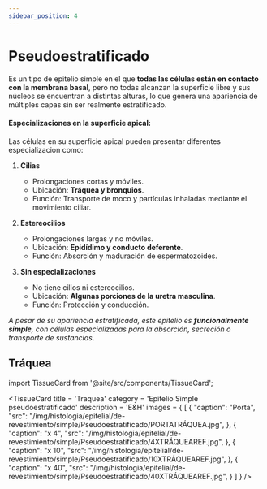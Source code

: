 ```yaml
---
sidebar_position: 4
---
```


# Pseudoestratificado

Es un tipo de epitelio simple en el que **todas las células están en contacto con la membrana basal**, pero no todas alcanzan la superficie libre y sus núcleos se encuentran a distintas alturas, lo que genera una apariencia de múltiples capas sin ser realmente estratificado.

#### **Especializaciones en la superficie apical:**

Las células en su superficie apical pueden presentar diferentes especializacion como:

1.  **Cilias**

    -   Prolongaciones cortas y móviles.
    -   Ubicación: **Tráquea y bronquios**.
    -   Función: Transporte de moco y partículas inhaladas mediante el movimiento ciliar.
      
2.  **Estereocilios**
    
    -   Prolongaciones largas y no móviles.
    -   Ubicación: **Epidídimo y conducto deferente**.
    -   Función: Absorción y maduración de espermatozoides.
      
3.  **Sin especializaciones**
    
    -   No tiene cilios ni estereocilios.
    -   Ubicación: **Algunas porciones de la uretra masculina**.
    -   Función: Protección y conducción.

*A pesar de su apariencia estratificada, este epitelio es **funcionalmente simple**, con células especializadas para la absorción, secreción o transporte de sustancias*.

## Tráquea
import TissueCard from '@site/src/components/TissueCard';

<TissueCard
  title = 'Traquea'
  category = 'Epitelio Simple pseudoestratificado'
  description = 'E&H'
  images = {
    [
      {
        "caption": "Porta",
        "src": "/img/histologia/epitelial/de-revestimiento/simple/Pseudoestratificado/PORTATRÁQUEA.jpg",
      },
      {
        "caption": "x 4",
        "src": "/img/histologia/epitelial/de-revestimiento/simple/Pseudoestratificado/4XTRÁQUEAREF.jpg",
      },
      {
        "caption": "x 10",
        "src": "/img/histologia/epitelial/de-revestimiento/simple/Pseudoestratificado/10XTRÁQUEAREF.jpg",
      },
      {
        "caption": "x 40",
        "src": "/img/histologia/epitelial/de-revestimiento/simple/Pseudoestratificado/40XTRÁQUEAREF.jpg",
      }
    ]
  }
/>
